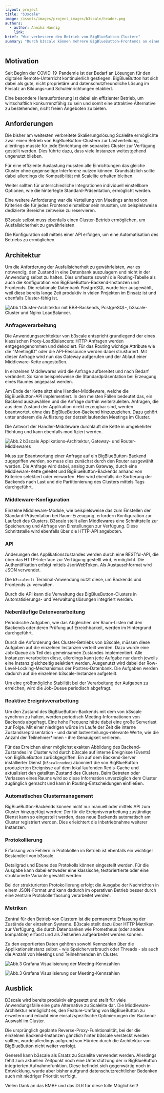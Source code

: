 ```yaml
---
layout: project
title: "b3scale"
image: /assets/images/project_images/b3scale/header.png
authors:
  - author: Annika Hannig
    link:
brief: "Wir verbessern den Betrieb von BigBlueButton-Clustern"
summary: "Durch b3scale können mehrere BigBlueButton-Frontends an einem großen Cluster betrieben werden. Die Middleware-Architektur ermöglicht eine flexible Lastverteilung und Feature-Erweiterungen."
---
```


## Motivation

Seit Beginn der COVID-19-Pandemie ist der Bedarf an Lösungen für den digitalen Remote-Unterricht kontinuierlich gestiegen. BigBlueButton hat sich dabei als gute, nicht proprietäre und datenschutzfreundliche Lösung im Einsatz an Bildungs-und Schuleinrichtungen etabliert.

Eine besondere Herausforderung ist dabei ein effizienter Betrieb, um wirtschaftlich konkurrenzfähig zu sein und somit eine attraktive Alternative zu bestehenden, nicht freien Angeboten zu bieten.

## Anforderungen

Die bisher am weitesten verbreitete Skalierungslösung Scalelite ermöglichte zwar einen Betrieb von BigBlueButton-Clustern zur Lastverteilung, allerdings musste für jede Einrichtung ein separates Cluster zur Verfügung gestellt werden. Dies führte dazu, dass viele Instanzen weitestgehend ungenutzt blieben.

Für eine effiziente Auslastung mussten alle Einrichtungen das gleiche Cluster ohne gegenseitige Interferenz nutzen können. Grundsätzlich sollte dabei allerdings die Kompatibilität mit Scalelite erhalten bleiben.

Weiter sollten für unterschiedliche Integrationen individuell einstellbare Optionen, wie die hinterlegte Standard-Präsentation, ermöglicht werden.

Eine weitere Anforderung war die Verteilung von Meetings anhand von Kriterien die für jedes Frontend einstellbar sein mussten, um beispielsweise dedizierte Bereiche zeitweise zu reservieren.

B3scale selbst muss ebenfalls einen Cluster-Betrieb ermöglichen, um Ausfallsicherheit zu gewährleisten.

Die Konfiguration soll mittels einer API erfolgen, um eine Automatisation des Betriebs zu ermöglichen.

## Architektur

Um die Anforderung der Ausfallsicherheit zu gewährleisten, war es notwendig, den Zustand in eine Datenbank auszulagern und nicht in der Anwendung selbst zu halten. Dies umfasste sowohl die Routing-Tabelle als auch die Konfiguration von BigBlueButton-Backend-Instanzen und Frontends. Die relationale Datenbank PostgreSQL wurde hier ausgewählt, weil diese bereits lange Zeit produktiv in vielen Projekten im Einsatz ist und ebenfalls Cluster-fähig ist.

![Abb.1 Cluster-Architektur mit BBB-Backends, PostgreSQL-, b3scale-Cluster und Nginx LoadBalancer.](/assets/images/project_images/b3scale/arch1.png)

### Anfrageverarbeitung

Die Anwendungsarchitektur von b3scale entspricht grundlegend der eines klassischen Proxy-LoadBalancers: HTTP-Anfragen werden entgegengenommen und dekodiert. Für das Routing wichtige Attribute wie die "MeetingID" oder die API-Ressource werden dabei strukturiert. Mit dieser Anfrage wird nun das Gateway aufgerufen und der Ablauf einer Middleware-Kette angestoßen.

In einzelnen Middlewares wird die Anfrage aufbereitet und nach Bedarf verändert. So kann beispielsweise die Standardpräsentation bei Erzeugung eines Raumes angepasst werden.

Am Ende der Kette sitzt eine Handler-Middleware, welche die BigBlueButton-API implementiert. In den meisten Fällen bedeutet das, ein Backend auszuwählen und die Anfrage dorthin weiterzuleiten. Anfragen, die aus dem Zustand der Applikation direkt erzeugbar sind, werden beantwortet, ohne das BigBlueButton-Backend hinzuzuziehen. Dazu gehört unter anderem die Auflistung der derzeit laufenden Meetings im Cluster.

Die Antwort der Handler-Middleware durchläuft die Kette in umgekehrter Richtung und kann ebenfalls modifiziert werden.

![Abb.2 b3scale Applikations-Architektur, Gateway- und Router-Middlewares](/assets/images/project_images/b3scale/b3scale_middlewares.png)

Muss zur Beantwortung einer Anfrage auf ein BigBlueButton-Backend zugegriffen werden, so muss dies zunächst durch den Router ausgewählt werden. Die Anfrage wird dabei, analog zum Gateway, durch eine Middleware-Kette geleitet und BigBlueButton-Backends anhand von Kriterien selektiert oder verworfen. Hier wird ebenfalls die Sortierung der Backends nach Last und die Partitionierung des Clusters mittels Tags durchgeführt.

### Middleware-Konfiguration

Einzelne Middleware-Module, wie beispielsweise das zum Einstellen der Standard-Präsentation bei Raum-Erzeugung, erfordern Konfiguration zur Laufzeit des Clusters. B3scale stellt allen Middlewares eine Schnittstelle zur Speicherung und Abfrage von Einstellungen zur Verfügung. Diese Schnittstelle wird ebenfalls über die HTTP-API angeboten.

### API

Änderungen des Applikationszustandes werden durch eine RESTful-API, die über das HTTP-Interface zur Verfügung gestellt wird, ermöglicht. Die Authentifikation erfolgt mittels JsonWebToken. Als Austauschformat wird JSON verwendet.

Die `b3scalecli` Terminal-Anwendung nutzt diese, um Backends und Frontends zu verwalten.

Durch die API kann die Verwaltung des BigBlueButton-Clusters in Automatisierungs- und Verwaltungslösungen integriert werden.

### Nebenläufige Datenverarbeitung

Periodische Aufgaben, wie das Abgleichen der Raum-Listen mit den Backends oder deren Prüfung auf Erreichbarkeit, werden im Hintergrund durchgeführt.

Durch die Anforderung des Cluster-Betriebs von b3scale, müssen diese Aufgaben auf die einzelnen Instanzen verteilt werden. Dazu wurde eine Job-Queue als Teil des gemeinsamen Zustandes implementiert. Alle Instanzen verarbeiten diese, allerdings kann jede Aufgabe nur durch jeweils eine Instanz gleichzeitig selektiert werden. Ausgenutzt wird dabei der Row-Level-Locking-Mechanismus der Postres-Datenbank. Die Aufgaben werden dadurch auf die einzelnen b3scale-Instanzen aufgeteilt.

Um eine größtmögliche Stabilität bei der Verarbeitung der Aufgaben zu erreichen, wird die Job-Queue periodisch abgefragt.

### Reaktive Ereignisverarbeitung

Um den Zustand des BigBlueButton-Backends mit dem von b3scale synchron zu halten, werden periodisch Meeting-Informationen von Backends abgefragt. Eine hohe Frequenz hätte dabei eine große Serverlast zur Folge. Mit einer niedrigen würde im Laufe der Zeit die interne Zustandsrepräsentation - und damit lastverteilungs-relevante Werte, wie die Anzahl der Teilnehmer\*innen - ihre Genauigkeit verlieren.

Für das Erreichen einer möglichst exakten Abbildung des Backend-Zustandes im Cluster wird durch b3scale auf interne Ereignisse (Events) von BigBlueButton zurückgegriffen: Ein auf dem Backend-Server installierter Dienst (`b3scalenoded`) abonniert die von BigBlueButton produzierten Ereignisse auf dem lokal laufenden Redis-Cache und aktualisiert den geteilten Zustand des Clusters. Beim Betreten oder Verlassen eines Raums wird so diese Information unverzüglich dem Cluster zugänglich gemacht und kann in Routing-Entscheidungen einfließen.

### Automatisches Clustermanagement

BigBlueButton-Backends können nicht nur manuell oder mittels API zum Cluster hinzugefügt werden: Der für die Ereignisverarbeitung zuständige Dienst kann so eingestellt werden, dass neue Backends automatisch am Cluster registriert werden. Dies erleichtert die Inbetriebnahme weiterer Instanzen.

### Protokollierung

Erfassung von Fehlern in Protokollen im Betrieb ist ebenfalls ein wichtiger Bestandteil von b3scale.

Detailgrad und Ebene des Protokolls können eingestellt werden. Für die Ausgabe kann dabei entweder eine klassische, textoriertierte oder eine strukturierte Variante gewählt werden.

Bei der strukturierten Protokollierung erfolgt die Ausgabe der Nachrichten in einem JSON-Format und kann dadurch im operativen Betrieb besser durch eine zentrale Protokollerfassung
verarbeitet werden.

### Metriken

Zentral für den Betrieb von Clustern ist die permanente Erfassung der Zustände der einzelnen Systeme. B3scale stellt dazu über HTTP Metriken zur Verfügung, die durch Datenbanken wie Prometheus (oder andere kompatible) erfasst und als Zeitserien aufgearbeitet werden können.

Zu den exportierten Daten gehören sowohl Kennzahlen über die Applikationsinstanz selbst - wie Speicherverbrauch oder Threads - als auch die Anzahl von Meetings und Teilnehmenden im Cluster.

![Abb.3 Grafana Visualisierung der Meeting-Kennzahlen](/assets/images/project_images/b3scale/grafana1.png)

![Abb.3 Grafana Visualisierung der Meeting-Kennzahlen](/assets/images/project_images/b3scale/grafana2.png)

## Ausblick

B3scale wird bereits produktiv eingesetzt und stellt für viele Anwendungsfälle eine gute Alternative zu Scalelite dar. Die Middleware-Architektur ermöglicht es, den Feature-Umfang von BigBlueButton zu erweitern und erlaubt eine einsatzspezifische Optimierungen der Backend-Auswahl im Cluster.

Die ursprünglich geplante Reverse-Proxy-Funktionalität, bei der die einzelnen Backend-Instanzen gänzlich hinter b3scale versteckt werden sollten, wurde allerdings aufgrund von Hürden durch die Architektur von BigBlueButton nicht weiter verfolgt.

Generell kann b3scale als Ersatz zu Scalelite verwendet werden. Allerdings fehlt zum aktuellen Zeitpunkt noch eine Unterstützung der in BigBlueButton integrierten Aufnahmefunktion. Diese befindet sich gegenwärtig noch in Entwicklung, wurde aber bisher aufgrund datenschutzrechtlicher Bedenken auch mit niedriger Priorität verfolgt.

Vielen Dank an das BMBF und das DLR für diese tolle Möglichkeit!

